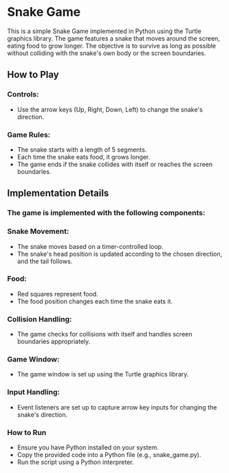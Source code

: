 # Snake Game
This is a simple Snake Game implemented in Python using the Turtle graphics library. The game features a snake that moves around the screen, eating food to grow longer. The objective is to survive as long as possible without colliding with the snake's own body or the screen boundaries.

## How to Play
### Controls:
- Use the arrow keys (Up, Right, Down, Left) to change the snake's direction.
### Game Rules:
- The snake starts with a length of 5 segments.
- Each time the snake eats food, it grows longer.
- The game ends if the snake collides with itself or reaches the screen boundaries.
## Implementation Details
### The game is implemented with the following components:

### Snake Movement:

- The snake moves based on a timer-controlled loop.
- The snake's head position is updated according to the chosen direction, and the tail follows.
### Food:

- Red squares represent food.
- The food position changes each time the snake eats it.
### Collision Handling:

- The game checks for collisions with itself and handles screen boundaries appropriately.
### Game Window:

- The game window is set up using the Turtle graphics library.
### Input Handling:

- Event listeners are set up to capture arrow key inputs for changing the snake's direction.
### How to Run
- Ensure you have Python installed on your system.
- Copy the provided code into a Python file (e.g., snake_game.py).
- Run the script using a Python interpreter.
